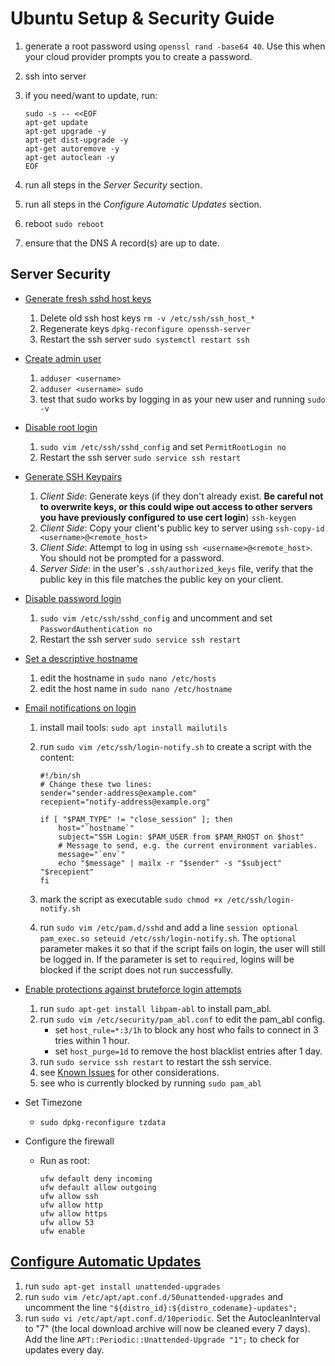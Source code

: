 # Ubuntu Setup & Security Guide
1. generate a root password using `openssl rand -base64 40`. Use this when your cloud provider prompts you to create a password.
2. ssh into server
3. if you need/want to update, run:

       sudo -s -- <<EOF
       apt-get update
       apt-get upgrade -y
       apt-get dist-upgrade -y
       apt-get autoremove -y
       apt-get autoclean -y
       EOF
    
4. run all steps in the *Server Security* section.
5. run all steps in the *Configure Automatic Updates* section.
6. reboot `sudo reboot`
7. ensure that the DNS A record(s) are up to date.


## Server Security
- [Generate fresh sshd host keys](https://www.cyberciti.biz/faq/howto-regenerate-openssh-host-keys/)
  1. Delete old ssh host keys `rm -v /etc/ssh/ssh_host_*`
  2. Regenerate keys `dpkg-reconfigure openssh-server`
  3. Restart the ssh server `sudo systemctl restart ssh`

- [Create admin user](https://askubuntu.com/questions/70236/how-can-i-create-an-administrator-user-from-the-command-line#70240)
  1. `adduser <username>`
  2. `adduser <username> sudo`
  3. test that sudo works by logging in as your new user and running `sudo -v`

- [Disable root login](https://askubuntu.com/questions/27559/how-do-i-disable-remote-ssh-login-as-root-from-a-server)
  1. `sudo vim /etc/ssh/sshd_config` and set `PermitRootLogin no`
  2. Restart the ssh server `sudo service ssh restart`

- [Generate SSH Keypairs](https://www.digitalocean.com/community/tutorials/how-to-set-up-ssh-keys-on-ubuntu-1804)
  1. *Client Side*: Generate keys (if they don't already exist. **Be careful not to overwrite keys, or this could wipe out access to other servers you have previously configured to use cert login**) `ssh-keygen`
  2. *Client Side*: Copy your client's public key to server using `ssh-copy-id <username>@<remote_host>`
  3. *Client Side*: Attempt to log in using `ssh <username>@<remote_host>`. You should not be prompted for a password.
  4. *Server Side*: in the user's `.ssh/authorized_keys` file, verify that the public key in this file matches the public key on your client.

- [Disable password login](https://stackoverflow.com/questions/20898384/ssh-disable-password-authentication)
  1. `sudo vim /etc/ssh/sshd_config` and uncomment and set `PasswordAuthentication no`
  2. Restart the ssh server `sudo service ssh restart`

- [Set a descriptive hostname](https://www.howtogeek.com/197934/how-to-change-your-hostname-computer-name-on-ubuntu-linux/)
  1. edit the hostname in `sudo nano /etc/hosts`
  2. edit the host name in `sudo nano /etc/hostname`

- [Email notifications on login](https://askubuntu.com/questions/179889/how-do-i-set-up-an-email-alert-when-a-ssh-login-is-successful#448602)
  1. install mail tools: `sudo apt install mailutils`
  2. run `sudo vim /etc/ssh/login-notify.sh` to create a script with the content: 

         #!/bin/sh
         # Change these two lines:
         sender="sender-address@example.com"
         recepient="notify-address@example.org"
         
         if [ "$PAM_TYPE" != "close_session" ]; then
             host="`hostname`"
             subject="SSH Login: $PAM_USER from $PAM_RHOST on $host"
             # Message to send, e.g. the current environment variables.
             message="`env`"
             echo "$message" | mailx -r "$sender" -s "$subject" "$recepient"
         fi

  3. mark the script as executable `sudo chmod +x /etc/ssh/login-notify.sh`
  4. run `sudo vim /etc/pam.d/sshd` and add a line `session optional pam_exec.so seteuid /etc/ssh/login-notify.sh`. The `optional` parameter makes it so that if the script fails on login, the user will still be logged in. If the parameter is set to `required`, logins will be blocked if the script does not run successfully.

- [Enable protections against bruteforce login attempts](https://www.linux.com/news/protect-ssh-brute-force-attacks-pamabl)
  1. run `sudo apt-get install libpam-abl` to install pam_abl.
  2. run `sudo vim /etc/security/pam_abl.conf` to edit the pam_abl config. 
     - set `host_rule=*:3/1h` to block any host who fails to connect in 3 tries within 1 hour.
     - set `host_purge=1d` to remove the host blacklist entries after 1 day.
  3. run `sudo service ssh restart` to restart the ssh service.
  4. see [Known Issues](https://wiki.archlinux.org/index.php/Pam_abl#Known_issues) for other considerations.
  5. see who is currently blocked by running `sudo pam_abl`

- Set Timezone
  - `sudo dpkg-reconfigure tzdata`

- Configure the firewall
  - Run as root:
  
        ufw default deny incoming
        ufw default allow outgoing
        ufw allow ssh
        ufw allow http
        ufw allow https
        ufw allow 53
        ufw enable


## [Configure Automatic Updates](https://www.unixmen.com/configure-automatic-updates-ubuntu-server/)
1. run `sudo apt-get install unattended-upgrades`
2. run `sudo vim /etc/apt/apt.conf.d/50unattended-upgrades` and uncomment the line `"${distro_id}:${distro_codename}-updates";`
2. run `sudo vi /etc/apt/apt.conf.d/10periodic`. Set the AutocleanInterval to "7" (the local download archive will now be cleaned every 7 days). Add the line `APT::Periodic::Unattended-Upgrade "1";` to check for updates every day.
